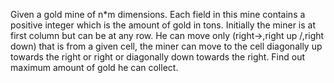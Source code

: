 Given a gold mine of n*m dimensions. Each field in this mine contains a positive integer which is the amount of gold in tons.
Initially the miner is at first column but can be at any row. He can move only (right->,right up /,right down\) that is from a given cell,
the miner can move to the cell diagonally up towards the right or right or diagonally down towards the right. 
Find out maximum amount of gold he can collect.
